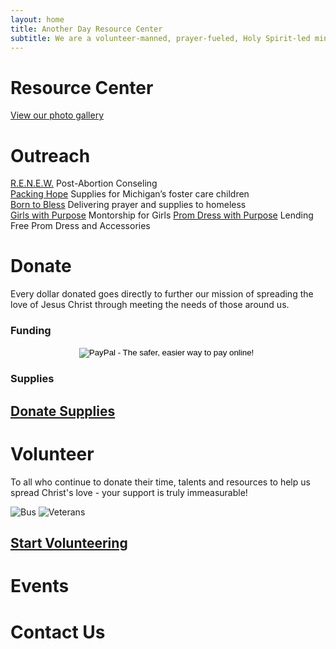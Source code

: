 ```yaml
---
layout: home
title: Another Day Resource Center
subtitle: We are a volunteer-manned, prayer-fueled, Holy Spirit-led ministry committed to spreading hope, truth, and love by being the hands and feet of Jesus.
---
```

# Resource Center

[View our photo gallery](gallery)
  
  
  
  
  
  

# Outreach

[R.E.N.E.W.](http://anotherdayresource.org/renew) Post-Abortion Conseling  
[Packing Hope](http://anotherdayresource.org/packing-hope) Supplies for Michigan’s foster care children  
[Born to Bless](http://anotherdayresource.org/borntobeablessing) Delivering prayer and supplies to homeless  
[Girls with Purpose](http://anotherdayresource.org/girls-with-purpose) Montorship for Girls
[Prom Dress with Purpose](http://anotherdayresource.org/clothed-in-beauty) Lending Free Prom Dress and Accessories
  
  
  
  
  

# Donate

Every dollar donated goes directly to further our mission of spreading the love of Jesus Christ through meeting the needs of those around us.

### Funding

<div class="sqs-block code-block sqs-block-code center" style="margin: 0 auto; text-align: center;" data-block-type="23" id="block-yui_3_17_2_2_1458854771838_4914"><div class="sqs-block-content"><form action="https://www.paypal.com/cgi-bin/webscr" method="post" target="_top">
<input type="hidden" name="cmd" value="_s-xclick">
<input type="hidden" name="hosted_button_id" value="7NY4ERMR2Y2SE">
<input type="image" src="https://www.paypalobjects.com/en_US/i/btn/btn_donateCC_LG.gif" border="0" name="submit" alt="PayPal - The safer, easier way to pay online!">
<img alt="" border="0" src="https://www.paypalobjects.com/en_US/i/scr/pixel.gif" width="1" height="1">
</form>
</div></div>

### Supplies


## [Donate Supplies](donate)
  
  
  
  
# Volunteer
To all who continue to donate their time, talents and resources to help us spread Christ's love - your support is truly immeasurable!


![Bus](https://images.squarespace-cdn.com/content/v1/569e8aecfd5d08bad0f9609a/1485998619213-FU974X5AIEQN556Q8TUV/ke17ZwdGBToddI8pDm48kFm57DUYouSqIxzWv4o1zCdZw-zPPgdn4jUwVcJE1ZvWQUxwkmyExglNqGp0IvTJZUJFbgE-7XRK3dMEBRBhUpy7Up181k9wkv-ANxKi4CW8rcZcefHkX0sUmbfcBg5FwaJzn1GwXapvUAoLhiD54v4/bus+windows.jpg?format=300w) ![Veterans](https://images.squarespace-cdn.com/content/v1/569e8aecfd5d08bad0f9609a/1485998621652-LBGJH7993JWF62NCDD6D/ke17ZwdGBToddI8pDm48kD_dpukGyt7jsa6LBkcftIRZw-zPPgdn4jUwVcJE1ZvWEtT5uBSRWt4vQZAgTJucoTqqXjS3CfNDSuuf31e0tVHlVsMLol0qwNuf9_lbtMEZelAfG6E5n0sfiwe9dckhmyUH-UZxYuttpJc2_CVcUJE/veterans.jpg?format=300w)

## [Start Volunteering](volunteer)

  
  
  
  

# Events

  
  
  
  
  

# Contact Us  
